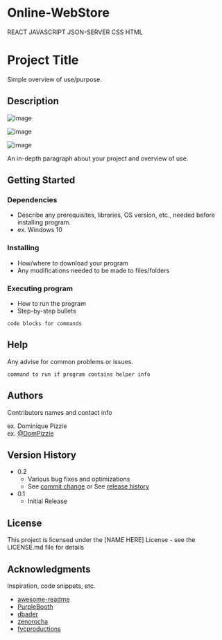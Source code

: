 # Online-WebStore
REACT JAVASCRIPT JSON-SERVER CSS HTML
# Project Title

Simple overview of use/purpose.

## Description
![image](https://user-images.githubusercontent.com/60112459/140647176-4e37bd46-2694-40ea-9b82-06dbae4a8bbf.png)

![image](https://user-images.githubusercontent.com/60112459/140647151-e2ab2a82-4778-42dd-8f0d-18795fa18288.png)

![image](https://user-images.githubusercontent.com/60112459/140647513-3f4a9cec-ee8b-4e01-a0f3-7d942cda8e8d.png)



An in-depth paragraph about your project and overview of use.

## Getting Started

### Dependencies

* Describe any prerequisites, libraries, OS version, etc., needed before installing program.
* ex. Windows 10

### Installing

* How/where to download your program
* Any modifications needed to be made to files/folders

### Executing program

* How to run the program
* Step-by-step bullets
```
code blocks for commands
```

## Help

Any advise for common problems or issues.
```
command to run if program contains helper info
```

## Authors

Contributors names and contact info

ex. Dominique Pizzie  
ex. [@DomPizzie](https://twitter.com/dompizzie)

## Version History

* 0.2
    * Various bug fixes and optimizations
    * See [commit change]() or See [release history]()
* 0.1
    * Initial Release

## License

This project is licensed under the [NAME HERE] License - see the LICENSE.md file for details

## Acknowledgments

Inspiration, code snippets, etc.
* [awesome-readme](https://github.com/matiassingers/awesome-readme)
* [PurpleBooth](https://gist.github.com/PurpleBooth/109311bb0361f32d87a2)
* [dbader](https://github.com/dbader/readme-template)
* [zenorocha](https://gist.github.com/zenorocha/4526327)
* [fvcproductions](https://gist.github.com/fvcproductions/1bfc2d4aecb01a834b46)
